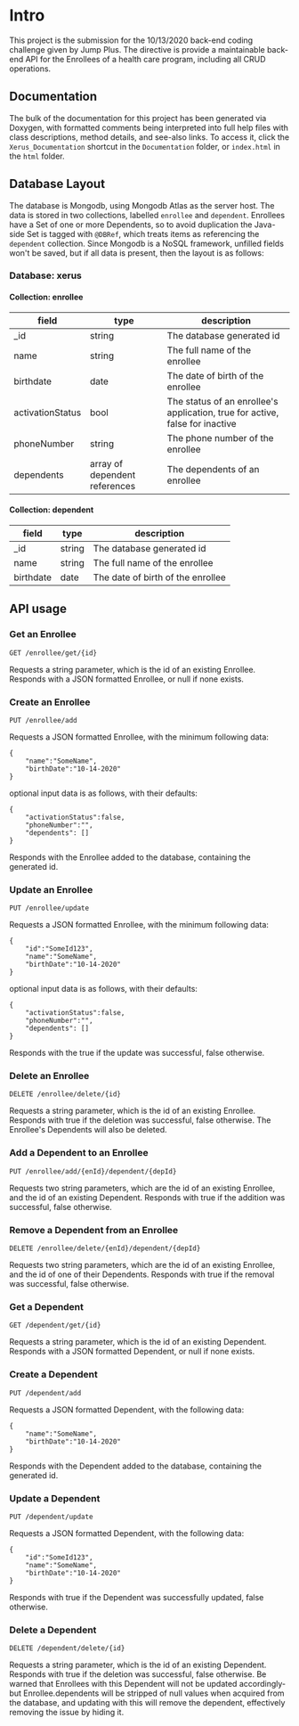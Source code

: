 # Intro
This project is the submission for the 10/13/2020 back-end coding challenge given by Jump Plus. The directive is provide a maintainable back-end API for the Enrollees of a health care program, including all CRUD operations.

## Documentation
The bulk of the documentation for this project has been generated via Doxygen, with formatted comments being interpreted into full help files with class descriptions, method details, and see-also links. To access it, click the `Xerus_Documentation` shortcut in the `Documentation` folder, or `index.html` in the `html` folder.

## Database Layout

The database is Mongodb, using Mongodb Atlas as the server host. The data is stored in two collections, labelled `enrollee` and `dependent`. Enrollees have a Set of one or more Dependents, so to avoid duplication the Java-side Set is tagged with `@DBRef`, which treats items as referencing the `dependent` collection. Since Mongodb is a NoSQL framework, unfilled fields won't be saved, but if all data is present, then the layout is as follows:

### Database: xerus

#### Collection: enrollee
| field | type | description |
| --- | --- | --- |
| _id | string | The database generated id |
| name | string | The full name of the enrollee |
| birthdate | date | The date of birth of the enrollee |
| activationStatus | bool | The status of an enrollee's application, true for active, false for inactive |
| phoneNumber | string | The phone number of the enrollee |
| dependents | array of dependent references | The dependents of an enrollee |

#### Collection: dependent

| field | type | description |
| --- | --- | --- |
| _id | string | The database generated id |
| name | string | The full name of the enrollee |
| birthdate | date | The date of birth of the enrollee |

## API usage

### Get an Enrollee

`GET /enrollee/get/{id}`

Requests a string parameter, which is the id of an existing Enrollee. Responds with a JSON formatted Enrollee, or null if none exists.

### Create an Enrollee

`PUT /enrollee/add`

Requests a JSON formatted Enrollee, with the minimum following data:
```
{
    "name":"SomeName",
    "birthDate":"10-14-2020"
}
```

optional input data is as follows, with their defaults:
```
{
    "activationStatus":false,
    "phoneNumber":"",
    "dependents": []
}
```
Responds with the Enrollee added to the database, containing the generated id.

### Update an Enrollee

`PUT /enrollee/update`

Requests a JSON formatted Enrollee, with the minimum following data:

```
{
    "id":"SomeId123",
    "name":"SomeName",
    "birthDate":"10-14-2020"
}
```

optional input data is as follows, with their defaults:
```
{
    "activationStatus":false,
    "phoneNumber":"",
    "dependents": []
}
```

Responds with the true if the update was successful, false otherwise.

### Delete an Enrollee

`DELETE /enrollee/delete/{id}`

Requests a string parameter, which is the id of an existing Enrollee. Responds with true if the deletion was successful, false otherwise. The Enrollee's Dependents will also be deleted.

### Add a Dependent to an Enrollee

`PUT /enrollee/add/{enId}/dependent/{depId}`

Requests two string parameters, which are the id of an existing Enrollee, and the id of an existing Dependent. Responds with true if the addition was successful, false otherwise.

### Remove a Dependent from an Enrollee

`DELETE /enrollee/delete/{enId}/dependent/{depId}`

Requests two string parameters, which are the id of an existing Enrollee, and the id of one of their Dependents. Responds with true if the removal was successful, false otherwise.

### Get a Dependent

`GET /dependent/get/{id}`

Requests a string parameter, which is the id of an existing Dependent. Responds with a JSON formatted Dependent, or null if none exists.

### Create a Dependent

`PUT /dependent/add`

Requests a JSON formatted Dependent, with the following data:
```
{
    "name":"SomeName",
    "birthDate":"10-14-2020"
}
```
Responds with the Dependent added to the database, containing the generated id.

### Update a Dependent

`PUT /dependent/update`

Requests a JSON formatted Dependent, with the following data:
```
{
    "id":"SomeId123",
    "name":"SomeName",
    "birthDate":"10-14-2020"
}
```
Responds with true if the Dependent was successfully updated, false otherwise.

### Delete a Dependent

`DELETE /dependent/delete/{id}`

Requests a string parameter, which is the id of an existing Dependent. Responds with true if the deletion was successful, false otherwise. Be warned that Enrollees with this Dependent will not be updated accordingly- but Enrollee.dependents will be stripped of null values when acquired from the database, and updating with this will remove the dependent, effectively removing the issue by hiding it.
